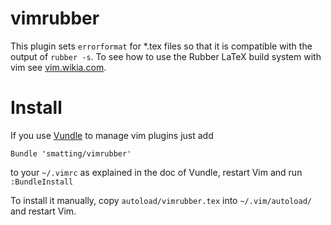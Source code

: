 vimrubber
=========

This plugin sets ``errorformat`` for *.tex files so that it is compatible with the output of ``rubber -s``.
To see how to use the Rubber LaTeX build system with vim see [vim.wikia.com](http://vim.wikia.com/wiki/Compiling_LaTeX_from_Vim).

# Install
If you use [Vundle](https://github.com/gmarik/vundle/) to manage vim plugins just add

```vim
Bundle 'smatting/vimrubber'
```
to your ``~/.vimrc`` as explained in the doc of Vundle, restart Vim and run ``:BundleInstall``

To install it manually, copy ``autoload/vimrubber.tex`` into ``~/.vim/autoload/`` and restart Vim.
